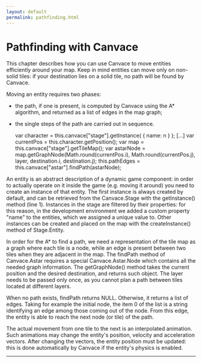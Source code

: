 ```yaml
---
layout: default
permalink: pathfinding.html
---
```


# Pathfinding with Canvace
This chapter describes how you can use Canvace to move entities efficiently around your map. 
Keep in mind entities can move only on non-solid tiles: if your destination lies on a solid tile, no path will be found by Canvace.

Moving an entity requires two phases:
- the path, if one is present, is computed by Canvace using the A* algorithm, and returned as a list of edges in the map graph;
- the single steps of the path are carried out in sequence.

  var character = this.canvace["stage"].getInstance( { name: n } );
  [...]
  var currentPos = this.character.getPosition();
  var map = this.canvace["stage"].getTileMap();
  var astarNode = map.getGraphNode(Math.round(currentPos.i), Math.round(currentPos.j), layer, destination.i, destination.j);
  this.pathEdges = this.canvace["astar"].findPath(astarNode);

An entity is an abstract description of a dynamic game component: in order to actually operate on it inside the game (e.g. moving it around) you need to
create an instance of that entity. The first instance is always created by default, and can be retrieved from the Canvace.Stage with the getInstance() method (line 1).
Instances in the stage are filtered by their properties: for this reason, in the development environment we added a custom property "name" to the entities, which we
assigned a unique value to.
Other instances can be created and placed on the map with the createInstance() method of Stage.Entity.

In order for the A* to find a path, we need a representation of the tile map as a graph where each tile is a node, while an edge is present between two tiles
when they are adjacent in the map. The findPath method of Canvace.Astar requires a special Canvace.Astar.Node which contains all the needed graph information. The
getGraphNode() method takes the current position and the desired destination, and returns such object. The layer needs to be passed only once, as
you cannot plan a path between tiles located at different layers.

When no path exists, findPath returns NULL. Otherwise, it returns a list of edges. Taking for example the initial node, the item 0 of the list is a string identifying
an edge among those coming out of the node. From this edge, the entity is able to reach the next node (or tile) of the path.

The actual movement from one tile to the next is an interpolated animation. Such animations may change the entity's position, velocity and acceleration vectors.
After changing the vectors, the entity position must be updated: this is done automatically by Canvace if the entity's physics is enabled.

----------------------------